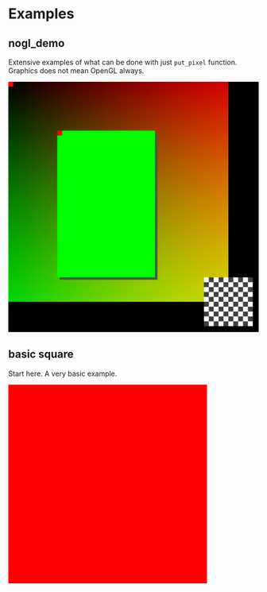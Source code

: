 # Examples

## nogl_demo

Extensive examples of what can be done with just `put_pixel` function. Graphics does not mean
OpenGL always.

![nogl_demo](/examples/nogl_demo.png)

## basic square

Start here. A very basic example.

![square](/examples/square.png)
